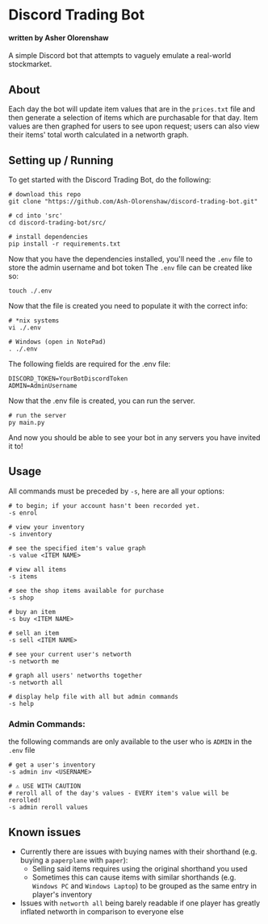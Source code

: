 # Discord Trading Bot

#### written by Asher Olorenshaw

A simple Discord bot that attempts to vaguely emulate a real-world stockmarket.

## About

Each day the bot will update item values that are in the `prices.txt` file and then generate a selection of items which are purchasable for that day.
Item values are then graphed for users to see upon request; users can also view their items' total worth calculated in a networth graph.

## Setting up / Running

To get started with the Discord Trading Bot, do the following:

```nu-script
# download this repo
git clone "https://github.com/Ash-Olorenshaw/discord-trading-bot.git"

# cd into 'src'
cd discord-trading-bot/src/

# install dependencies
pip install -r requirements.txt
```

Now that you have the dependencies installed, you'll need the `.env` file to store the admin username and bot token
The `.env` file can be created like so:

```nu-script
touch ./.env
```

Now that the file is created you need to populate it with the correct info:

```nu-script
# *nix systems
vi ./.env

# Windows (open in NotePad)
. ./.env
```

The following fields are required for the .env file:

```pwsh
DISCORD_TOKEN=YourBotDiscordToken
ADMIN=AdminUsername
```

Now that the .env file is created, you can run the server.

```nu-script
# run the server
py main.py
```

And now you should be able to see your bot in any servers you have invited it to!

## Usage

All commands must be preceded by `-s`, here are all your options:

```nu-script
# to begin; if your account hasn't been recorded yet.
-s enrol

# view your inventory
-s inventory

# see the specified item's value graph
-s value <ITEM NAME>

# view all items
-s items 

# see the shop items available for purchase
-s shop

# buy an item
-s buy <ITEM NAME>

# sell an item
-s sell <ITEM NAME>

# see your current user's networth
-s networth me 

# graph all users' networths together
-s networth all

# display help file with all but admin commands
-s help
```

### Admin Commands:

the following commands are only available to the user who is `ADMIN` in the `.env` file

```nu-script
# get a user's inventory
-s admin inv <USERNAME>

# ⚠️ USE WITH CAUTION
# reroll all of the day's values - EVERY item's value will be rerolled!
-s admin reroll values
```

## Known issues

- Currently there are issues with buying names with their shorthand (e.g. buying a `paperplane` with `paper`):
  - Selling said items requires using the original shorthand you used 
  - Sometimes this can cause items with similar shorthands (e.g. `Windows PC` and `Windows Laptop`) to be grouped as the same entry in player's inventory
- Issues with `networth all` being barely readable if one player has greatly inflated networth in comparison to everyone else
